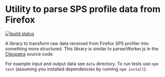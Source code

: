 Utility to parse SPS profile data from Firefox
==============================================

[![build status](https://secure.travis-ci.org/antonkovalyov/moz-profile-parser.png)](http://travis-ci.org/antonkovalyov/moz-profile-parser)

A library to transform raw data received from Firefox SPS profiler into
something more structured. This library is similar to parserWorker.js
in the [Cleopatra](https://github.com/bgirard/cleopatra) source code.

For example input and output data see `data` directory. To run tests
use `npm test` (assuming you installed dependencies by running
`npm install`).